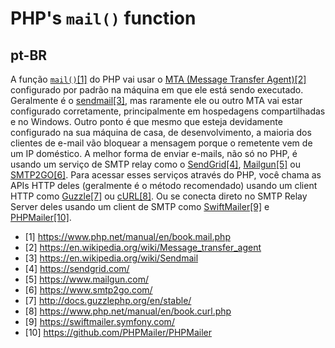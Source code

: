 # PHP's `mail()` function

## pt-BR

A função [`mail()`[1]](https://www.php.net/manual/en/book.mail.php) do PHP vai usar o [MTA (Message Transfer Agent)[2]](https://en.wikipedia.org/wiki/Message_transfer_agent) configurado por padrão na máquina em que ele está sendo executado.
Geralmente é o [sendmail[3]](https://en.wikipedia.org/wiki/Sendmail), mas raramente ele ou outro MTA vai estar configurado corretamente, principalmente em hospedagens compartilhadas e no Windows.
Outro ponto é que mesmo que esteja devidamente configurado na sua máquina de casa, de desenvolvimento, a maioria dos clientes de e-mail vão bloquear a mensagem porque o remetente vem de um IP doméstico.
A melhor forma de enviar e-mails, não só no PHP, é usando um serviço de SMTP relay como o [SendGrid[4]](https://sendgrid.com/), [Mailgun[5]](https://www.mailgun.com/) ou [SMTP2GO[6]](https://www.smtp2go.com/).
Para acessar esses serviços através do PHP, você chama as APIs HTTP deles (geralmente é o método recomendado) usando um client HTTP como [Guzzle[7]](http://docs.guzzlephp.org/en/stable/) ou [cURL[8]](https://www.php.net/manual/en/book.curl.php).
Ou se conecta direto no SMTP Relay Server deles usando um client de SMTP como [SwiftMailer[9]](https://swiftmailer.symfony.com/) e [PHPMailer[10]](https://github.com/PHPMailer/PHPMailer).

- [1] https://www.php.net/manual/en/book.mail.php
- [2] https://en.wikipedia.org/wiki/Message_transfer_agent
- [3] https://en.wikipedia.org/wiki/Sendmail
- [4] https://sendgrid.com/
- [5] https://www.mailgun.com/
- [6] https://www.smtp2go.com/
- [7] http://docs.guzzlephp.org/en/stable/
- [8] https://www.php.net/manual/en/book.curl.php
- [9] https://swiftmailer.symfony.com/
- [10] https://github.com/PHPMailer/PHPMailer
